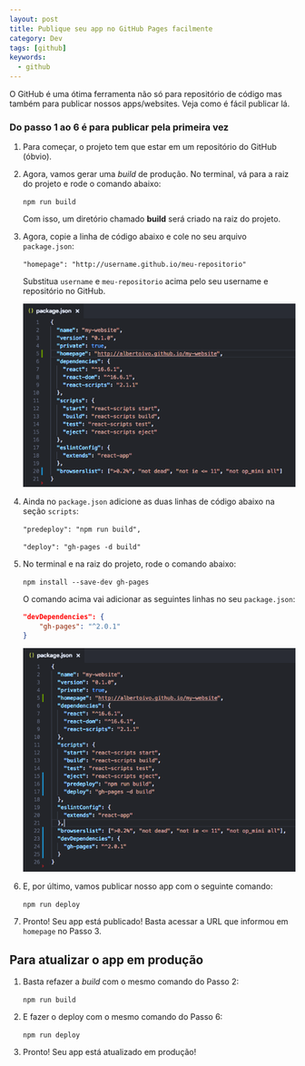 ```yaml
---
layout: post
title: Publique seu app no GitHub Pages facilmente
category: Dev
tags: [github]
keywords:
  - github
---
```


O GitHub é uma ótima ferramenta não só para repositório de código mas também para publicar nossos apps/websites. Veja como é fácil publicar lá.

### Do passo 1 ao 6 é para publicar pela primeira vez

1. Para começar, o projeto tem que estar em um repositório do GitHub (óbvio).

2. Agora, vamos gerar uma _build_ de produção. No terminal, vá para a raiz do projeto e rode o comando abaixo:

	`npm run build`

	Com isso, um diretório chamado **build** será criado na raiz do projeto.

3. Agora, copie a linha de código abaixo e cole no seu arquivo `package.json`:

	`"homepage": "http://username.github.io/meu-repositorio"`

	Substitua `username` e `meu-repositorio` acima pelo seu username e repositório no GitHub.

	![package.json-1](../../images/package-json-github-pages-1.png)

4. Ainda no `package.json` adicione as duas linhas de código abaixo na seção `scripts`:

	`"predeploy": "npm run build",`

	`"deploy": "gh-pages -d build"`

5. No terminal e na raiz do projeto, rode o comando abaixo:

	`npm install --save-dev gh-pages`

	O comando acima vai adicionar as seguintes linhas no seu `package.json`:

	```json
	"devDependencies": {
		"gh-pages": "^2.0.1"
	}
	```

	![package.json-2](../../images/package-json-github-pages-2.png)

6. E, por último, vamos publicar nosso app com o seguinte comando:

	`npm run deploy`

7. Pronto! Seu app está publicado! Basta acessar a URL que informou em `homepage` no Passo 3.

## Para atualizar o app em produção

1. Basta refazer a _build_ com o mesmo comando do Passo 2:

	`npm run build`

2. E fazer o deploy com o mesmo comando do Passo 6:

	`npm run deploy`

3. Pronto! Seu app está atualizado em produção!